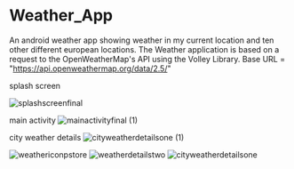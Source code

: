 
# Weather_App

An android weather app showing weather in my current location and ten other different european locations.
The Weather application is based on a request to the OpenWeatherMap's API using the Volley Library.
Base URL = "https://api.openweathermap.org/data/2.5/"

splash screen

![splashscreenfinal](https://user-images.githubusercontent.com/46360191/113065525-566ea080-91b9-11eb-942e-5777cb2ad80c.png)


main activity
![mainactivityfinal (1)](https://user-images.githubusercontent.com/46360191/113065504-51a9ec80-91b9-11eb-8a72-4d36e7598645.png)

city weather details
![cityweatherdetailsone (1)](https://user-images.githubusercontent.com/46360191/113065511-5373b000-91b9-11eb-8a53-36c9cbc326a8.png)


![weathericonpstore](https://user-images.githubusercontent.com/46360191/113065514-54a4dd00-91b9-11eb-87e0-c221ca864868.png)
![weatherdetailstwo](https://user-images.githubusercontent.com/46360191/113065516-55d60a00-91b9-11eb-9ffd-0a97c85df957.png)
![cityweatherdetailsone](https://user-images.githubusercontent.com/46360191/113065521-55d60a00-91b9-11eb-8a43-a8606015fc3d.png)








 



